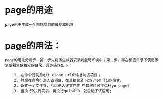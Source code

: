 # page的用途
	page用于生成一个前端项目的最基本配置
# page的用法：
	page的用法分两步。第一步先将该生成器安装到全局环境中；第二步，再在相应目录下使用该生成器生成相应的目录。具体操作如下：

		1. 在命令行使用git clone url命令复制该项目；
		2. 然后在命令行进入该项目，在其根目录下运行npm link命令。
		2. 新建一个文件夹，然后进入该文件夹,在其根目录下运行yo page;
		3. 当执行2执行完后，再执行gulp命令，就启动了该应用;